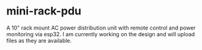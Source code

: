 # mini-rack-pdu
A 10" rack mount AC power distribution unit with remote control and power monitoring via esp32. 
I am currently working on the design and will upload files as they are available. 

